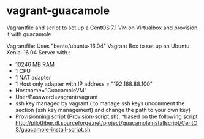 # vagrant-guacamole
Vagrantfile and script to set up a CentOS 7.1 VM on Virtualbox and provision it with guacamole

Vagrantfile: Uses "bento/ubuntu-16.04" Vagrant Box to set up an Ubuntu Xenial 16.04 Server with :

- 10246 MB RAM
- 1 CPU
- 1 NAT adapter
- 1 Host only adapter with IP address = "192.168.88.100"
- Hostname="GuacamoleVM"
- User/Password=vagrant/vagrant
- ssh key managed by vagrant ( to manage ssh keys uncomment the section (ssh key management) and change the path to your own key)
- Provisionning script (Provision-script.sh):
    *based on the following script http://pilotfiber.dl.sourceforge.net/project/guacamoleinstallscript/CentOS/guacamole-install-script.sh
